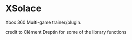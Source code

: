 # XSolace
Xbox 360 Multi-game trainer/plugin. 

credit to Clément Dreptin for some of the library functions
